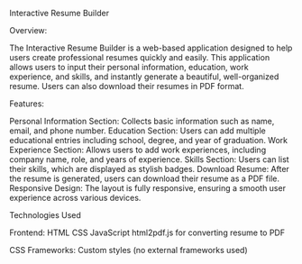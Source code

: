 Interactive Resume Builder

Overview:

The Interactive Resume Builder is a web-based application designed to help users create professional resumes quickly and easily. This application allows users to input their personal information, education, work experience, and skills, and instantly generate a beautiful, well-organized resume. Users can also download their resumes in PDF format.

Features:

Personal Information Section: 
Collects basic information such as name, email, and phone number.
Education Section: 
Users can add multiple educational entries including school, degree, and year of graduation.
Work Experience Section:
Allows users to add work experiences, including company name, role, and years of experience.
Skills Section:
Users can list their skills, which are displayed as stylish badges.
Download Resume:
After the resume is generated, users can download their resume as a PDF file.
Responsive Design:
The layout is fully responsive, ensuring a smooth user experience across various devices.

Technologies Used

Frontend:
HTML
CSS
JavaScript
html2pdf.js for converting resume to PDF

CSS Frameworks:
Custom styles (no external frameworks used)

